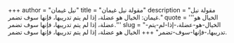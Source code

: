 +++
author = "نيل غيمان"
title = "مقولة نيل غيمان"
description = "مقولة نيل غيمان: الخيال هو عضلة، إذا لم يتم تدريبها، فإنها سوف تضمر."
quote = '''الخيال هو عضلة، إذا لم يتم تدريبها، فإنها سوف تضمر.'''
slug = "الخيال-هو-عضلة،-إذا-لم-يتم-تدريبها،-فإنها-سوف-تضمر"
+++
الخيال هو عضلة، إذا لم يتم تدريبها، فإنها سوف تضمر.
